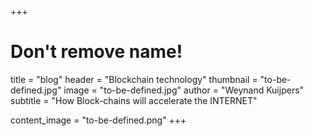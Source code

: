 +++
# Don't remove name!
title = "blog"
header = "Blockchain technology"
thumbnail = "to-be-defined.jpg"
image = "to-be-defined.jpg"
author = "Weynand Kuijpers"
subtitle = "How Block-chains will accelerate the INTERNET"

content_image  = "to-be-defined.png"
+++
